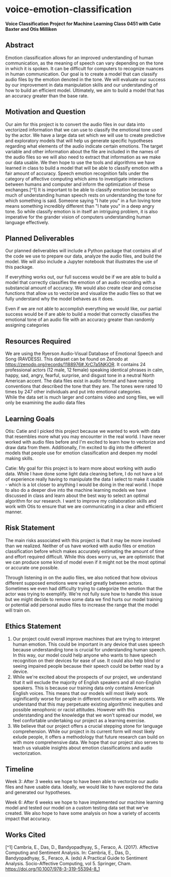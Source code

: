 # voice-emotion-classification
**Voice Classification Project for Machine Learning Class 0451 with Catie Baxter and Otis Milliken**

## Abstract
Emotion classification allows for an improved understanding of human communication, as the meaning of speech can vary depending on the tone in which it is spoken. It can be difficult for computers to recognize nuances in human communication. Our goal is to create a model that can classify audio files by the emotion denoted in the tone. We will evaluate our success by our improvement in data manipulation skills and our understanding of how to build an efficient model. Ultimately, we aim to build a model that has an accuracy greater than the base rate.

## Motivation and Question
Our aim for this project is to convert the audio files in our data into vectorized information that we can use to classify the emotional tone used by the actor. We have a large data set which we will use to create predictive and exploratory models that will help us generate specific hypotheses regarding what elements of the audio indicate certain emotions. The target variable and other information about the file are included in the names of the audio files so we will also need to extract that information as we make our data usable. We then hope to use the tools and algorithms we have learned in class to build a model that will be able to classify emotion with a fair amount of accuracy. Speech emotion recognition falls under the category of affective computing which aims to investigate interactions between humans and computer and inform the optimization of these exchanges.[^1] It is important to be able to classify emotion because so much of understanding human speech rests on understanding the tone for which something is said. Someone saying "I hate you" in a fun loving tone means something incredibly different than "I hate you" in a deep angry tone. So while classify emotion is in itself an intriguing problem, it is also imperative for the grander vision of computers understanding human language effectively.

## Planned Deliverables
Our planned deliverables will include a Python package that contains all of the code we use to prepare our data, analyze the audio files, and build the model. We will also include a Jupyter notebook that illustrates the use of this package.

If everything works out, our full success would be if we are able to build a model that correctly classifies the emotion of an audio recording with a substancial amount of accuracy. We would also create clear and conscise functions that allow us to vectorize and visualize the audio files so that we fully understand why the model behaves as it does. 

Even if we are not able to accomplish everything we would like, our partial success would be if are able to build a model that correctly classifies the emotional tone of an audio file with an accuracy greater than randomly assigning categories

## Resources Required
We are using the Ryerson Audio-Visual Database of Emotional Speech and Song (RAVDESS). This dataset can be found on Zenodo at https://zenodo.org/records/1188976#.XrC7a5NKjOR. It contains 24 professional actors (12 male, 12 female) speaking identical phrases in calm, happy, sad, angry, fearful, surprise, and disgust tone in a neutral North American accent. The data files exist in audio format and have naming conventions that described the tone that they are. The tones were rated 10 times by 247 other individuals and put into emotional categories.  
While the data set is much larger and contains video and song files, we will only be examining the audio data files 

## Learning Goals
Otis: Catie and I picked this project because we wanted to work with data that resembles more what you may encounter in the real world. I have never worked with audio files before and I'm excited to learn how to vectorize and draw data from them. Additionally, I'm excited to dig into the different models that people use for emotion classification and deepen my model making skills.

Catie: My goal for this project is to learn more about working with audio data. While I have done some light data cleaning before, I do not have a lot of experience really having to manipulate the data I select to make it usable - which is a lot closer to anything I would be doing in the real world. I hope to also do a deeper dive into the machine learning models we have discussed in class and learn about the best way to select an optimal algorithm for our research. I want to improve my collaboration skills and work with Otis to ensure that we are communicating in a clear and efficient manner. 

## Risk Statement
The main risks associated with this project is that it may be more involved than we realized. Neither of us have worked with audio files or emotion classification before which makes accurately estimating the amount of time and effort required difficult. While this does worry us, we are optimistic that we can produce some kind of model even if it might not be the most optimal or accurate one possible.

Through listening in on the audio files, we also noticed that how obvious different supposed emotions were varied greatly between actors. Sometimes we even had difficulty trying to categorize the emotion that the actor was trying to exemplify. We're not fully sure how to handle this issue but we might decide to remove some data we find hurts our model training or potential add personal audio files to increase the range that the model will train on.

## Ethics Statement
1. Our project could overall improve machines that are trying to interpret human emotion. This could be important in any device that uses speech because understanding tone is crucial for understanding human speech. In this way, our model could help anyone who wants to have speech recognition on their devices for ease of use. It could also help blind or seeing impaired people because their speech could be better read by a device.
2. While we're excited about the prospects of our project, we understand that it will exclude the majority of English speakers and all non-English speakers. This is because our training data only contains American English voices. This means that our models will most likely work siginificantly worse for people in different countries or with accents. We understand that this may perpetuate existing algorithmic inequities and possible xenophonic or racist attitudes. However with this understanding and the knowledge that we won't spread our model, we feel confortable undertaking our project as a learning exercise. 
3. We believe that our project offers a crucial stepping stone for language comprehension. While our project in its current form will most likely exlude people, it offers a methodology that future research can build on with more comprehensive data. We hope that our project also serves to teach us valuable insights about emotion classifications and audio vectorization.

## Timeline
Week 3: After 3 weeks we hope to have been able to vectorize our audio files and have usable data. Ideally, we would like to have explored the data and generated our hypotheses. 

Week 6: After 6 weeks we hope to have implemented our machine learning model and tested our model on a custom testing data set that we've created. We also hope to have some analysis on how a variety of accents impact that accuracy. 

## Works Cited
[^1] Cambria, E., Das, D., Bandyopadhyay, S., Feraco, A. (2017). Affective Computing and Sentiment Analysis. In: Cambria, E., Das, D., Bandyopadhyay, S., Feraco, A. (eds) A Practical Guide to Sentiment Analysis. Socio-Affective Computing, vol 5. Springer, Cham. https://doi.org/10.1007/978-3-319-55394-8_1
